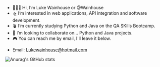 - :cactus::uk: Hi, I’m Luke Wainhouse or @Wainhouse
- :flying_saucer: I’m interested in web applications, API integration and software development. 
- :potted_plant: I’m currently studying Python and Java on the QA SKills Bootcamp.
- :t-rex: I’m looking to collaborate on... Python and Java projects.
- :video_game: You can reach me by email, I'll leave it below.

<!---
Wainhouse/Wainhouse is a ✨ special ✨ repository because its `README.md` (this file) appears on your GitHub profile.
You can click the Preview link to take a look at your changes.
--->
 - Email: Lukewainhouse@hotmail.com


![Anurag's GitHub stats](https://github-readme-stats.vercel.app/api?username=Wainhouse&show_icons=true&theme=radical)
